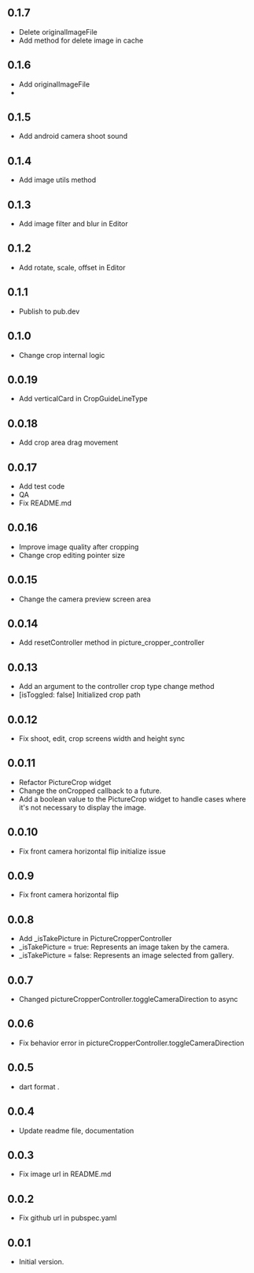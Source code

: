 ## 0.1.7
- Delete originalImageFile
- Add method for delete image in cache

## 0.1.6
- Add originalImageFile
- 
## 0.1.5
- Add android camera shoot sound

## 0.1.4
- Add image utils method

## 0.1.3
- Add image filter and blur in Editor

## 0.1.2
- Add rotate, scale, offset in Editor

## 0.1.1
- Publish to pub.dev

## 0.1.0
- Change crop internal logic

## 0.0.19
- Add verticalCard in CropGuideLineType

## 0.0.18
- Add crop area drag movement

## 0.0.17
- Add test code
- QA
- Fix README.md

## 0.0.16
- Improve image quality after cropping
- Change crop editing pointer size

## 0.0.15
- Change the camera preview screen area

## 0.0.14
- Add resetController method in picture_cropper_controller

## 0.0.13
- Add an argument to the controller crop type change method
- [isToggled: false] Initialized crop path

## 0.0.12
- Fix shoot, edit, crop screens width and height sync

## 0.0.11
- Refactor PictureCrop widget
- Change the onCropped callback to a future.
- Add a boolean value to the PictureCrop widget to handle cases where it's not necessary to display the image.

## 0.0.10
- Fix front camera horizontal flip initialize issue

## 0.0.9
- Fix front camera horizontal flip

## 0.0.8
- Add _isTakePicture in PictureCropperController
- _isTakePicture = true: Represents an image taken by the camera.
- _isTakePicture = false: Represents an image selected from gallery.

## 0.0.7
- Changed pictureCropperController.toggleCameraDirection to async

## 0.0.6
- Fix behavior error in pictureCropperController.toggleCameraDirection

## 0.0.5
-  dart format .

## 0.0.4
-  Update readme file, documentation

## 0.0.3
- Fix image url in README.md

## 0.0.2
- Fix github url in pubspec.yaml

## 0.0.1
- Initial version.
